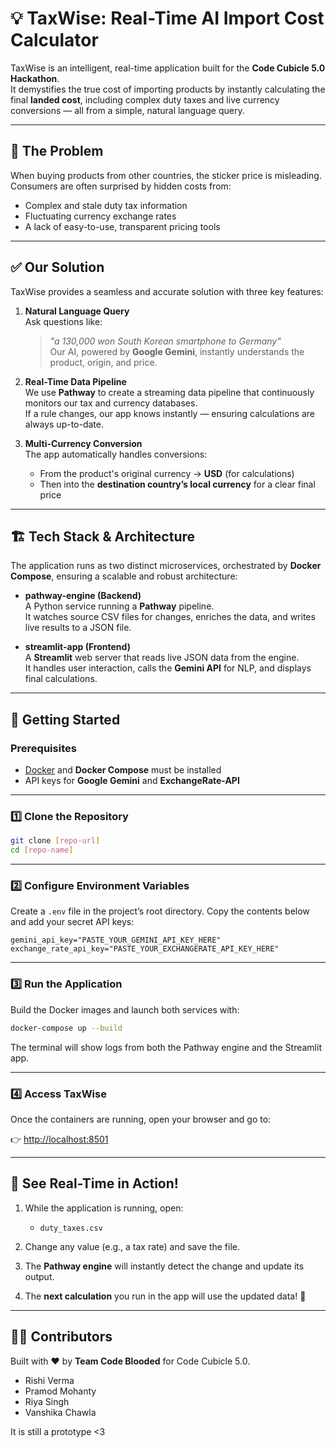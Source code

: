 # 💡 TaxWise: Real-Time AI Import Cost Calculator

TaxWise is an intelligent, real-time application built for the **Code Cubicle 5.0 Hackathon**.  
It demystifies the true cost of importing products by instantly calculating the final **landed cost**, including complex duty taxes and live currency conversions — all from a simple, natural language query.

---
## 🛑 The Problem

When buying products from other countries, the sticker price is misleading.  
Consumers are often surprised by hidden costs from:

- Complex and stale duty tax information  
- Fluctuating currency exchange rates  
- A lack of easy-to-use, transparent pricing tools  

---

## ✅ Our Solution

TaxWise provides a seamless and accurate solution with three key features:

1. **Natural Language Query**  
   Ask questions like:  
   > *"a 130,000 won South Korean smartphone to Germany"*  
   Our AI, powered by **Google Gemini**, instantly understands the product, origin, and price.

2. **Real-Time Data Pipeline**  
   We use **Pathway** to create a streaming data pipeline that continuously monitors our tax and currency databases.  
   If a rule changes, our app knows instantly — ensuring calculations are always up-to-date.

3. **Multi-Currency Conversion**  
   The app automatically handles conversions:  
   - From the product's original currency → **USD** (for calculations)  
   - Then into the **destination country’s local currency** for a clear final price  

---

## 🏗️ Tech Stack & Architecture

The application runs as two distinct microservices, orchestrated by **Docker Compose**, ensuring a scalable and robust architecture:

- **pathway-engine (Backend)**  
  A Python service running a **Pathway** pipeline.  
  It watches source CSV files for changes, enriches the data, and writes live results to a JSON file.

- **streamlit-app (Frontend)**  
  A **Streamlit** web server that reads live JSON data from the engine.  
  It handles user interaction, calls the **Gemini API** for NLP, and displays final calculations.

---

## 🚀 Getting Started

### Prerequisites
- [Docker](https://docs.docker.com/get-docker/) and **Docker Compose** must be installed  
- API keys for **Google Gemini** and **ExchangeRate-API**

---

### 1️⃣ Clone the Repository

```bash
git clone [repo-url]
cd [repo-name]
````

---

### 2️⃣ Configure Environment Variables

Create a `.env` file in the project’s root directory.
Copy the contents below and add your secret API keys:

```env
gemini_api_key="PASTE_YOUR_GEMINI_API_KEY_HERE"
exchange_rate_api_key="PASTE_YOUR_EXCHANGERATE_API_KEY_HERE"
```

---

### 3️⃣ Run the Application

Build the Docker images and launch both services with:

```bash
docker-compose up --build
```

The terminal will show logs from both the Pathway engine and the Streamlit app.

---

### 4️⃣ Access TaxWise

Once the containers are running, open your browser and go to:

👉 [http://localhost:8501](http://localhost:8501)

---

## 🔄 See Real-Time in Action!

1. While the application is running, open:

   * `duty_taxes.csv`

2. Change any value (e.g., a tax rate) and save the file.

3. The **Pathway engine** will instantly detect the change and update its output.

4. The **next calculation** you run in the app will use the updated data! 🎉

---

## 👨‍💻 Contributors

Built with ❤️ by **Team Code Blooded** for Code Cubicle 5.0.

* Rishi Verma 
* Pramod Mohanty 
* Riya Singh 
* Vanshika Chawla

It is still a prototype <3
